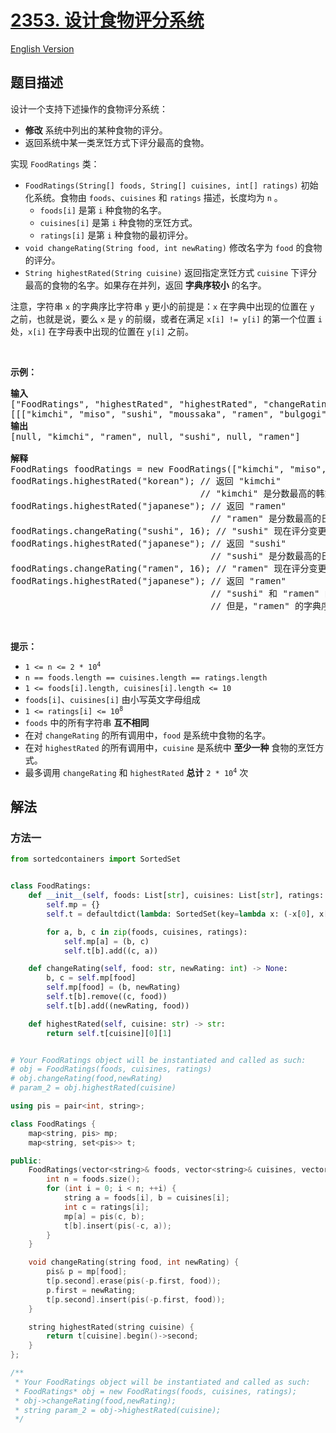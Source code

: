 # [2353. 设计食物评分系统](https://leetcode.cn/problems/design-a-food-rating-system)

[English Version](/solution/2300-2399/2353.Design%20a%20Food%20Rating%20System/README_EN.md)

## 题目描述

<!-- 这里写题目描述 -->

<p>设计一个支持下述操作的食物评分系统：</p>

<ul>
	<li><strong>修改</strong> 系统中列出的某种食物的评分。</li>
	<li>返回系统中某一类烹饪方式下评分最高的食物。</li>
</ul>

<p>实现 <code>FoodRatings</code> 类：</p>

<ul>
	<li><code>FoodRatings(String[] foods, String[] cuisines, int[] ratings)</code> 初始化系统。食物由 <code>foods</code>、<code>cuisines</code> 和 <code>ratings</code> 描述，长度均为 <code>n</code> 。
    <ul>
    	<li><code>foods[i]</code> 是第 <code>i</code> 种食物的名字。</li>
    	<li><code>cuisines[i]</code> 是第 <code>i</code> 种食物的烹饪方式。</li>
    	<li><code>ratings[i]</code> 是第 <code>i</code> 种食物的最初评分。</li>
    </ul>
    </li>
    <li><code>void changeRating(String food, int newRating)</code> 修改名字为 <code>food</code> 的食物的评分。</li>
    <li><code>String highestRated(String cuisine)</code> 返回指定烹饪方式 <code>cuisine</code> 下评分最高的食物的名字。如果存在并列，返回 <strong>字典序较小</strong> 的名字。</li>
</ul>

<p>注意，字符串 <code>x</code> 的字典序比字符串 <code>y</code> 更小的前提是：<code>x</code> 在字典中出现的位置在 <code>y</code> 之前，也就是说，要么 <code>x</code> 是 <code>y</code> 的前缀，或者在满足&nbsp;<code>x[i] != y[i]</code> 的第一个位置 <code>i</code> 处，<code>x[i]</code> 在字母表中出现的位置在 <code>y[i]</code> 之前。</p>

<p>&nbsp;</p>

<p><strong>示例：</strong></p>

<pre><strong>输入</strong>
["FoodRatings", "highestRated", "highestRated", "changeRating", "highestRated", "changeRating", "highestRated"]
[[["kimchi", "miso", "sushi", "moussaka", "ramen", "bulgogi"], ["korean", "japanese", "japanese", "greek", "japanese", "korean"], [9, 12, 8, 15, 14, 7]], ["korean"], ["japanese"], ["sushi", 16], ["japanese"], ["ramen", 16], ["japanese"]]
<strong>输出</strong>
[null, "kimchi", "ramen", null, "sushi", null, "ramen"]

<strong>解释</strong>
FoodRatings foodRatings = new FoodRatings(["kimchi", "miso", "sushi", "moussaka", "ramen", "bulgogi"], ["korean", "japanese", "japanese", "greek", "japanese", "korean"], [9, 12, 8, 15, 14, 7]);
foodRatings.highestRated("korean"); // 返回 "kimchi"
                                    // "kimchi" 是分数最高的韩式料理，评分为 9 。
foodRatings.highestRated("japanese"); // 返回 "ramen"
                                      // "ramen" 是分数最高的日式料理，评分为 14 。
foodRatings.changeRating("sushi", 16); // "sushi" 现在评分变更为 16 。
foodRatings.highestRated("japanese"); // 返回 "sushi"
                                      // "sushi" 是分数最高的日式料理，评分为 16 。
foodRatings.changeRating("ramen", 16); // "ramen" 现在评分变更为 16 。
foodRatings.highestRated("japanese"); // 返回 "ramen"
                                      // "sushi" 和 "ramen" 的评分都是 16 。
                                      // 但是，"ramen" 的字典序比 "sushi" 更小。
</pre>

<p>&nbsp;</p>

<p><strong>提示：</strong></p>

<ul>
	<li><code>1 &lt;= n &lt;= 2 * 10<sup>4</sup></code></li>
	<li><code>n == foods.length == cuisines.length == ratings.length</code></li>
	<li><code>1 &lt;= foods[i].length, cuisines[i].length &lt;= 10</code></li>
	<li><code>foods[i]</code>、<code>cuisines[i]</code> 由小写英文字母组成</li>
	<li><code>1 &lt;= ratings[i] &lt;= 10<sup>8</sup></code></li>
	<li><code>foods</code> 中的所有字符串 <strong>互不相同</strong></li>
	<li>在对&nbsp;<code>changeRating</code> 的所有调用中，<code>food</code> 是系统中食物的名字。</li>
	<li>在对&nbsp;<code>highestRated</code> 的所有调用中，<code>cuisine</code> 是系统中 <strong>至少一种</strong> 食物的烹饪方式。</li>
	<li>最多调用 <code>changeRating</code> 和 <code>highestRated</code> <strong>总计</strong> <code>2 * 10<sup>4</sup></code> 次</li>
</ul>

## 解法

### 方法一

<!-- tabs:start -->

```python
from sortedcontainers import SortedSet


class FoodRatings:
    def __init__(self, foods: List[str], cuisines: List[str], ratings: List[int]):
        self.mp = {}
        self.t = defaultdict(lambda: SortedSet(key=lambda x: (-x[0], x[1])))

        for a, b, c in zip(foods, cuisines, ratings):
            self.mp[a] = (b, c)
            self.t[b].add((c, a))

    def changeRating(self, food: str, newRating: int) -> None:
        b, c = self.mp[food]
        self.mp[food] = (b, newRating)
        self.t[b].remove((c, food))
        self.t[b].add((newRating, food))

    def highestRated(self, cuisine: str) -> str:
        return self.t[cuisine][0][1]


# Your FoodRatings object will be instantiated and called as such:
# obj = FoodRatings(foods, cuisines, ratings)
# obj.changeRating(food,newRating)
# param_2 = obj.highestRated(cuisine)
```

```cpp
using pis = pair<int, string>;

class FoodRatings {
    map<string, pis> mp;
    map<string, set<pis>> t;

public:
    FoodRatings(vector<string>& foods, vector<string>& cuisines, vector<int>& ratings) {
        int n = foods.size();
        for (int i = 0; i < n; ++i) {
            string a = foods[i], b = cuisines[i];
            int c = ratings[i];
            mp[a] = pis(c, b);
            t[b].insert(pis(-c, a));
        }
    }

    void changeRating(string food, int newRating) {
        pis& p = mp[food];
        t[p.second].erase(pis(-p.first, food));
        p.first = newRating;
        t[p.second].insert(pis(-p.first, food));
    }

    string highestRated(string cuisine) {
        return t[cuisine].begin()->second;
    }
};

/**
 * Your FoodRatings object will be instantiated and called as such:
 * FoodRatings* obj = new FoodRatings(foods, cuisines, ratings);
 * obj->changeRating(food,newRating);
 * string param_2 = obj->highestRated(cuisine);
 */
```

<!-- tabs:end -->

<!-- end -->
